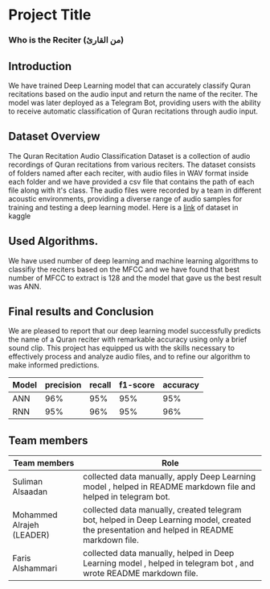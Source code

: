 # Project Title
### Who is the Reciter (من القارئ)


## Introduction
We have trained Deep Learning model that can accurately classify Quran recitations based on the audio input and return the name of the reciter. The model was later deployed as a Telegram Bot, providing users with the ability to receive automatic classification of Quran recitations through audio input.

## Dataset Overview
The Quran Recitation Audio Classification Dataset is a collection of audio recordings of Quran recitations from various reciters. The dataset consists of folders named after each reciter, with audio files in WAV format inside each folder and we have provided a csv file that contains the path of each file along with it's class. The audio files were recorded by a team in different acoustic environments, providing a diverse range of audio samples for training and testing a deep learning model. Here is a [link](https://www.kaggle.com/datasets/mohammedalrajeh/quran-recitations-for-audio-classification) of dataset in kaggle 

 
## Used Algorithms.
We have used number of deep learning and machine learning algorithms to classifiy the reciters based on the MFCC and we have found that best number of MFCC to extract is 128 and the model that gave us the best result was ANN.

## Final results and Conclusion
We are pleased to report that our deep learning model successfully predicts the name of a Quran reciter with remarkable accuracy using only a brief sound clip. This project has equipped us with the skills necessary to effectively process and analyze audio files, and to refine our algorithm to make informed predictions.

| Model | precision | recall | f1-score |accuracy |
| ----------- | ----------- | ----------- | ----------- | ----------- |
| ANN | 96% | 95% | 95% | 95% |
| RNN | 95% | 96% | 95% | 96% |


## Team members
| Team members      | Role                                                                                                                             |
|-------------------|----------------------------------------------------------------------------------------------------------------------------------|
| Suliman Alsaadan   | collected data manually, apply Deep Learning model , helped in README markdown file and helped in telegram bot.                       |
| Mohammed Alrajeh (LEADER) | collected data manually, created telegram bot, helped in Deep Learning model, created the presentation and helped in README markdown file.|
| Faris Alshammari  | collected data manually, helped in Deep Learning model , helped in telegram bot , and wrote README markdown file.               |

